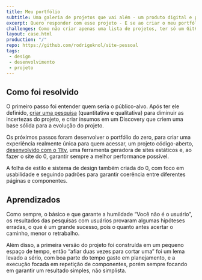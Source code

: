 ```yaml
---
title: Meu portfólio
subtitle: Uma galeria de projetos que vai além - um produto digital e projeto de design
excerpt: Quero responder com esse projeto - E se ao criar o meu portfólio eu usasse ele como um exemplo da importância de seguir metodologias de projeto e entendesse melhor as expectativas do meu público alvo?
challenges: Como não criar apenas uma lista de projetos, ter só um GitHub e behance atualizados, ir além e utilizar a processo de criação de um portfólio em si como uma chance para entregar mais.
layout: case.html
production: "/"
repo: https://github.com/rodrigoknol/site-pessoal
tags:
 - design
 - desenvolvimento
 - projeto
---
```

## Como foi resolvido
O primeiro passo foi entender quem seria o público-alvo. Após ter ele definido, [criar uma pesquisa](/artigos/pesquisa-qualitativa-e-quantitativa-sobre-portfolios-de-design-e-desenvolvimento/) (quantitativa e qualitativa)  para diminuir as incertezas do projeto, e criar insumos em um Discovery que criem uma base sólida para a evolução do projeto.

Os próximos passos foram desenvolver o portfólio do zero, para criar uma experiência realmente única para quem acessar, um projeto código-aberto, [desenvolvido com o 11ty](https://www.11ty.dev/), uma ferramenta geradora de sites estáticos e, ao fazer o site do 0, garantir sempre a melhor performance possível.

A folha de estilo e sistema de design também criada do 0, com foco em usabilidade e seguindo padrões para garantir coerência entre diferentes páginas e componentes.

## Aprendizados

Como sempre, o básico e que garante a humildade “Você não é o usuário”, os resultados das pesquisas com usuários provaram algumas hipóteses erradas, o que é um grande sucesso, pois o quanto antes acertar o caminho, menor o retrabalho.

Além disso, a primeira versão do projeto foi construída em um pequeno espaço de tempo, então “afiar duas vezes para cortar uma” foi um lema levado a sério, com boa parte do tempo gasto em planejamento, e a execução focada em repetição de componentes, porém sempre focando em garantir um resultado simples, não simplista.